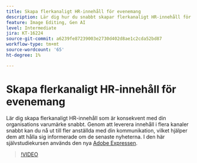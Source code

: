 ```yaml
---
title: Skapa flerkanaligt HR-innehåll för evenemang
description: Lär dig hur du snabbt skapar flerkanaligt HR-innehåll för evenemang
feature: Image Editing, Gen AI
level: Intermediate
jira: KT-16224
source-git-commit: a6239fe87239003e2730d402d8ae1c2cda52bd87
workflow-type: tm+mt
source-wordcount: '65'
ht-degree: 1%

---
```


# Skapa flerkanaligt HR-innehåll för evenemang

Lär dig skapa flerkanaligt HR-innehåll som är konsekvent med din organisations varumärke snabbt. Genom att leverera innehåll i flera kanaler snabbt kan du nå ut till fler anställda med din kommunikation, vilket hjälper dem att hålla sig informerade om de senaste nyheterna. I den här självstudiekursen används den nya [Adobe Expressen](https://www.adobe.com/express/).

>[!VIDEO](https://video.tv.adobe.com/v/3434601?quality=12&learn=on&hidetitle=true&captions=swe)
